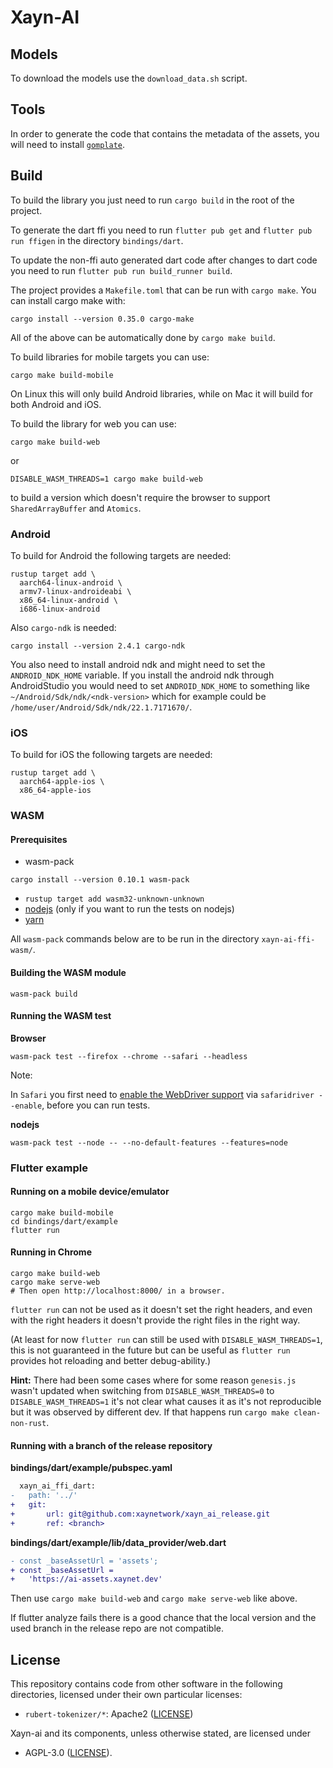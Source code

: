 # Xayn-AI

## Models

To download the models use the `download_data.sh` script.

## Tools

In order to generate the code that contains the metadata of the assets,
you will need to install [`gomplate`](https://github.com/hairyhenderson/gomplate).

## Build

To build the library you just need to run `cargo build` in the root of the project.

To generate the dart ffi you need to run `flutter pub get` and `flutter pub run ffigen` in
the directory `bindings/dart`.

To update the non-ffi auto generated dart code after changes to dart code you need
to run `flutter pub run build_runner build`.

The project provides a `Makefile.toml` that can be run with `cargo make`.
You can install cargo make with:

```
cargo install --version 0.35.0 cargo-make
```

All of the above can be automatically done by `cargo make build`.

To build libraries for mobile targets you can use:

```
cargo make build-mobile
```

On Linux this will only build Android libraries, while on Mac it will build
for both Android and iOS.

To build the library for web you can use:

```
cargo make build-web
```

or

```
DISABLE_WASM_THREADS=1 cargo make build-web
```

to build a version which doesn't require the browser to
support `SharedArrayBuffer` and `Atomics`.

### Android

To build for Android the following targets are needed:

```
rustup target add \
  aarch64-linux-android \
  armv7-linux-androideabi \
  x86_64-linux-android \
  i686-linux-android
```

Also `cargo-ndk` is needed:

```
cargo install --version 2.4.1 cargo-ndk
```

You also need to install android ndk and might need to set the `ANDROID_NDK_HOME` variable.
If you install the android ndk through AndroidStudio you would need to set `ANDROID_NDK_HOME`
to something like `~/Android/Sdk/ndk/<ndk-version>` which for example could be
`/home/user/Android/Sdk/ndk/22.1.7171670/`.

### iOS

To build for iOS the following targets are needed:

```
rustup target add \
  aarch64-apple-ios \
  x86_64-apple-ios
```

### WASM

#### Prerequisites

- wasm-pack

```
cargo install --version 0.10.1 wasm-pack
```

- `rustup target add wasm32-unknown-unknown`
- [nodejs](https://nodejs.org/en/) (only if you want to run the tests on nodejs)
- [yarn](https://yarnpkg.com/)

All `wasm-pack` commands below are to be run in the directory `xayn-ai-ffi-wasm/`.

#### Building the WASM module

```
wasm-pack build
```

#### Running the WASM test

**Browser**

```
wasm-pack test --firefox --chrome --safari --headless
```

Note:

In `Safari` you first need to [enable the WebDriver support](https://developer.apple.com/documentation/webkit/testing_with_webdriver_in_safari)
via `safaridriver --enable`, before you can run tests.

**nodejs**

```
wasm-pack test --node -- --no-default-features --features=node
```

### Flutter example

#### Running on a mobile device/emulator

```shell
cargo make build-mobile
cd bindings/dart/example
flutter run
```

#### Running in Chrome

```shell
cargo make build-web
cargo make serve-web
# Then open http://localhost:8000/ in a browser.
```

`flutter run` can not be used as it doesn't set the
right headers, and even with the right headers it
doesn't provide the right files in the right way.

(At least for now `flutter run` can still be used
with `DISABLE_WASM_THREADS=1`, this is not guaranteed
in the future but can be useful as `flutter run` provides
hot reloading and better debug-ability.)

**Hint:** There had been some cases where for some reason
`genesis.js` wasn't updated when switching from `DISABLE_WASM_THREADS=0`
to `DISABLE_WASM_THREADS=1` it's not clear what causes it as
it's not reproducible but it was observed by different dev.
If that happens run `cargo make clean-non-rust`.

#### Running with a branch of the release repository

**bindings/dart/example/pubspec.yaml**

```diff
  xayn_ai_ffi_dart:
-   path: '../'
+   git:
+       url: git@github.com:xaynetwork/xayn_ai_release.git
+       ref: <branch>
```

**bindings/dart/example/lib/data_provider/web.dart**

```diff
- const _baseAssetUrl = 'assets';
+ const _baseAssetUrl =
+   'https://ai-assets.xaynet.dev'
```

Then use `cargo make build-web` and `cargo make serve-web` like above.

If flutter analyze fails there is a good chance that the local version
and the used branch in the release repo are not compatible.

## License

This repository contains code from other software in the following
directories, licensed under their own particular licenses:

 * `rubert-tokenizer/*`: Apache2 ([LICENSE](rubert-tokenizer/LICENSE))

Xayn-ai and its components, unless otherwise stated, are licensed under
 * AGPL-3.0 ([LICENSE](LICENSE)).
